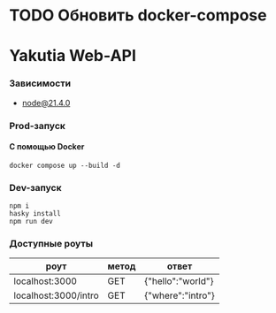 # TODO Обновить docker-compose

# Yakutia Web-API

### Зависимости
* node@21.4.0

### Prod-запуск
#### С помощью Docker
`docker compose up --build -d`

### Dev-запуск
```
npm i
hasky install
npm run dev
```

### Доступные роуты
|роут| метод |ответ|
|----|-------|-----|
| localhost:3000 | GET | {"hello":"world"} |
| localhost:3000/intro | GET | {"where":"intro"} |
